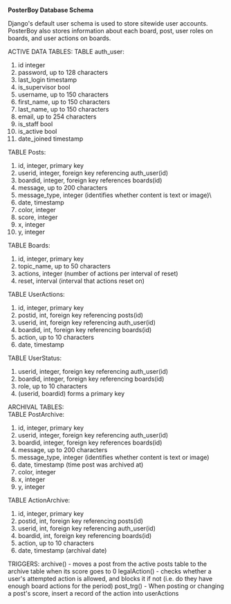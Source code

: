 
**PosterBoy Database Schema**

Django's default user schema is used to store sitewide user accounts.
PosterBoy also stores information about each board, post, user roles on boards, and user actions on boards.


ACTIVE DATA TABLES:
TABLE auth_user:
1. id integer
2. password, up to 128 characters
3. last_login timestamp
4. is_supervisor bool
5. username, up to 150 characters
6. first_name, up to 150 characters
7. last_name, up to 150 characters
8. email, up to 254 characters
9. is_staff bool
10. is_active bool
11. date_joined timestamp

TABLE Posts:
1. id, integer, primary key
2. userid, integer, foreign key referencing auth_user(id)
3. boardid, integer, foreign key references boards(id)
4. message, up to 200 characters
5. message_type, integer (identifies whether content is text or image)\
6. date, timestamp
7. color, integer
8. score, integer
9. x, integer
10. y, integer

TABLE Boards:
1. id, integer, primary key
2. topic_name, up to 50 characters
3. actions, integer (number of actions per interval of reset)
4. reset, interval (interval that actions reset on)

TABLE UserActions:
1. id, integer, primary key
2. postid, int, foreign key referencing posts(id)
3. userid, int, foreign key referencing auth_user(id)
4. boardid, int, foreign key referencing boards(id)
5. action, up to 10 characters
6. date, timestamp

TABLE UserStatus:
1. userid, integer, foreign key referencing auth_user(id)
2. boardid, integer, foreign key referencing boards(id)
3. role, up to 10 characters
4. (userid, boardid) forms a primary key

ARCHIVAL TABLES:\
TABLE PostArchive:
1. id, integer, primary key
2. userid, integer, foreign key referencing auth_user(id)
3. boardid, integer, foreign key references boards(id)
4. message, up to 200 characters
5. message_type, integer (identifies whether content is text or image)
6. date, timestamp (time post was archived at)
7. color, integer
8. x, integer
9. y, integer

TABLE ActionArchive:
1. id, integer, primary key
2. postid, int, foreign key referencing posts(id)
3. userid, int, foreign key referencing auth_user(id)
4. boardid, int, foreign key referencing boards(id)
5. action, up to 10 characters
6. date, timestamp (archival date)

TRIGGERS:
archive() - moves a post from the active posts table to the archive table when its score goes to 0
legalAction() - checks whether a user's attempted action is allowed, and
blocks it if not (i.e. do they have enough board actions for the period)
post_trg() - When posting or changing a post's score, insert a record of the action into userActions